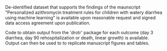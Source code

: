 De-identified dataset that supports the findings of the maunscript "Personalized azithromycin treatment rules for children with watery diarrhea using machine learning" is available upon reasonable request and signed data access agreement upon publication. 

Code to obtain output from the 'drotr' package for each outcome (day 3 diarrhea, day 90 rehospitalization or death, linear growth) is available. Output can then be used to to replicate manuscript figures and tables. 
